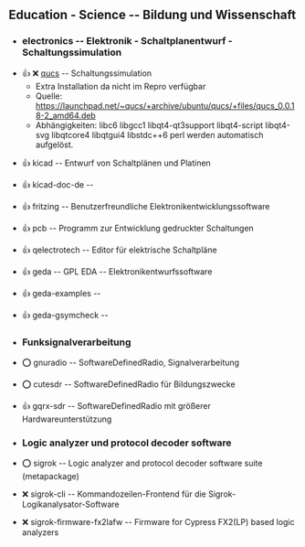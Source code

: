 ##  Education - Science  --  Bildung und Wissenschaft

- ###  electronics  -- Elektronik - Schaltplanentwurf - Schaltungssimulation

[//]: # (  - TODO: nicht in den offiziellen stable Quellen, gibt es aber hier: https://launchpad.net/~qucs/+archive/ubuntu/qucs/+files/qucs_0.0.18-2_amd64.deb )
[//]: # (    - Abhängigkeiten: libc6 libgcc1 libqt4-qt3support libqt4-script libqt4-svg libqtcore4 libqtgui4 libstdc++6 perl )
[//]: # (    - Recommends: freehdl, verilog, octave )
[//]: # (    - Außerdem brauchen wir noch Beispiele )
- :+1: :x:  [qucs](https://launchpad.net/~qucs/+archive/ubuntu/qucs/+files/qucs_0.0.18-2_amd64.deb)  --	Schaltungssimulation
	- Extra Installation da nicht im Repro verfügbar
	- Quelle: https://launchpad.net/~qucs/+archive/ubuntu/qucs/+files/qucs_0.0.18-2_amd64.deb
	- Abhängigkeiten: libc6 libgcc1 libqt4-qt3support libqt4-script libqt4-svg libqtcore4 libqtgui4 libstdc++6 perl werden automatisch aufgelöst.



[//]: # (Dieses Paket zieht mit Kicad-common einen 420 MB Koloss als Abhängigkeit nach.)
- :+1:  kicad  -- 	Entwurf von Schaltplänen und Platinen
- :+1:  kicad-doc-de  --
- :+1:  fritzing  --	Benutzerfreundliche Elektronikentwicklungssoftware
- :+1:  pcb  --		Programm zur Entwicklung gedruckter Schaltungen
- :+1:  qelectrotech  -- 	Editor für elektrische Schaltpläne
- :+1:  geda  --	GPL EDA -- Elektronikentwurfssoftware
- :+1:  geda-examples  --
- :+1:  geda-gsymcheck  --

- ###  Funksignalverarbeitung

- :o:  gnuradio  --	SoftwareDefinedRadio, Signalverarbeitung
- :o:  cutesdr  --	SoftwareDefinedRadio für Bildungszwecke
- :+1:  gqrx-sdr  --	SoftwareDefinedRadio mit größerer Hardwareunterstützung

- ###  Logic analyzer und protocol decoder software

- :o:  sigrok  -- Logic analyzer and protocol decoder software suite (metapackage)
- :x:  sigrok-cli  -- Kommandozeilen-Frontend für die Sigrok-Logikanalysator-Software
- :x:  sigrok-firmware-fx2lafw  -- Firmware for Cypress FX2(LP) based logic analyzers

